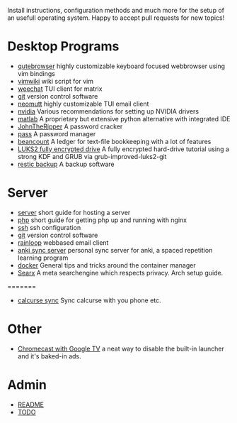 
Install instructions, configuration methods and much more for the setup of an usefull operating system.
Happy to accept pull requests for new topics!

# Desktop Programs
- [qutebrowser](docs/qutebrowser.md)
    highly customizable keyboard focused webbrowser using vim bindings
- [vimwiki](docs/vimwiki.md)
    wiki script for vim
- [weechat](docs/weechat.md) TUI client for matrix
- [git](docs/GIT.md) version control software
- [neomutt](docs/neomutt.md) highly customizable TUI email client
- [nvidia](docs/nvidia.md) Various recommendations for setting up NVIDIA drivers
- [matlab](docs/matlab.md) A proprietary but extensive python alternative with integrated IDE
- [JohnTheRipper](docs/johntheripper.md) A password cracker
- [pass](docs/pass.md) A password manager
- [beancount](docs/beancount.md) A ledger for text-file bookkeeping with a lot of features
- [LUKS2 fully encrypted drive](docs/luks2.md) A fully encrypted hard-drive tutorial using a strong KDF and GRUB via grub-improved-luks2-git
- [restic backup](docs/restic.md) A backup software

# Server
- [server](docs/ServerSetup.md) short guide for hosting a server
- [php](docs/php.md) short guide for getting php up and running with nginx
- [ssh](docs/ssh.md) ssh configuration
- [git](docs/GIT.md) version control software
- [rainloop](docs/rainloop.md) webbased email client
- [anki sync server](docs/anki_sync_server.md) personal sync server for anki, a spaced repetition learning program
- [docker](docs/docker.md) General tips and tricks around the container manager
- [Searx](docs/Searx.md) A meta searchengine which respects privacy. Arch setup guide.

=======
- [calcurse sync](docs/calDAV.md) Sync calcurse with you phone etc.

# Other
- [Chromecast with Google TV](docs/ChromecastGoogleTv.md) a neat way to disable the built-in launcher and it's baked-in ads.

# Admin

- [README](README.md)
- [TODO](TODO.md)

